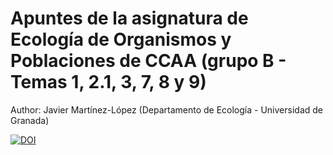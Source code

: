 # Apuntes de la asignatura de Ecología de Organismos y Poblaciones de CCAA (grupo B - Temas 1, 2.1, 3, 7, 8 y 9)

Author: Javier Martínez-López (Departamento de Ecología - Universidad de Granada) 

[![DOI](https://zenodo.org/badge/DOI/10.5281/zenodo.15198850.svg)](https://doi.org/10.5281/zenodo.15198850)
